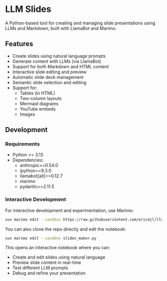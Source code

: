 # LLM Slides

A Python-based tool for creating and managing slide presentations using LLMs and Markdown, built with LlamaBot and Marimo.

## Features

- Create slides using natural language prompts
- Generate content with LLMs (via LlamaBot)
- Support for both Markdown and HTML content
- Interactive slide editing and preview
- Automatic slide deck management
- Semantic slide selection and editing
- Support for:
  - Tables (in HTML)
  - Two-column layouts
  - Mermaid diagrams
  - YouTube embeds
  - Images

## Development

### Requirements

- Python >= 3.13
- Dependencies:
  - anthropic==0.54.0
  - ipython==9.3.0
  - llamabot[all]==0.12.7
  - marimo
  - pydantic==2.11.5


### Interactive Development

For interactive development and experimentation, use Marimo:

```bash
uvx marimo edit --sandbox https://raw.githubusercontent.com/ericmjl/llm-slides/refs/heads/main/slides_maker.py
```

You can also clone the repo directly and edit the notebook:

```bash
uvx marimo edit --sandbox slides_maker.py
```

This opens an interactive notebook where you can:

- Create and edit slides using natural language
- Preview slide content in real-time
- Test different LLM prompts
- Debug and refine your presentation
